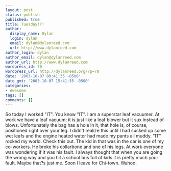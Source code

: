 ```yaml
---
layout: post
status: publish
published: true
title: Tuesday!?!
author:
  display_name: Dylan
  login: dylan
  email: dylan@dylanreed.com
  url: http://www.dylanreed.com
author_login: dylan
author_email: dylan@dylanreed.com
author_url: http://www.dylanreed.com
wordpress_id: 70
wordpress_url: http://dylanreed.org/?p=70
date: '2003-10-07 09:41:35 -0500'
date_gmt: '2003-10-07 15:41:35 -0500'
categories:
- Awesome
tags: []
comments: []
---
```

<p>So today I worked "IT". You know "IT". I am a superstar leaf vacuumer. At work we have a leaf vacuum; it is just like a leaf blower but it sux instead of blows. Unfortunately the bag has a hole in it, that hole is, of course, positioned right over your leg. I didn't realize this until I had sucked up some wet leafs and the engine heated water had made my pants all muddy. "IT" rocked my world. Check this out. The kid in that was in the car is one of my co-workers. He broke his collarbone and one of his legs.  At work everyone was wondering if it was his fault. I always thought that when you are going the wrong way and you hit a school bus full of kids it is pretty much your fault. Maybe that?s just me. Soon I leave for Chi-town. Wahoo.</p>
